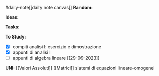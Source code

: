#daily-note[[daily note canvas]] 
**Random:**


**Ideas:**


**Tasks:**


**To Study:**
- [x] compiti analisi I: esercizio e dimostrazione 
- [x] appunti di analisi I 
- [ ] appunti di algebra lineare [[29-09-2023]]

**UNI:**
[[Valori Assoluti]] [[Matrici]] sistemi di equazioni lineare-omogenei